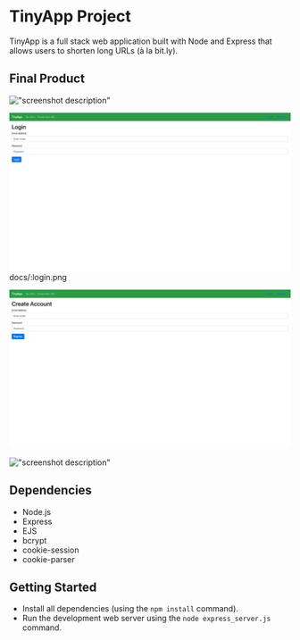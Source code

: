 # TinyApp Project

TinyApp is a full stack web application built with Node and Express that allows users to shorten long URLs (à la bit.ly).

## Final Product
!["screenshot description"](#)


!["Login Page"](https://github.com/mary-a1/tinyapp/blob/main/docs/:login.png?raw=true)
docs/:login.png

!["Register Page"](https://github.com/mary-a1/tinyapp/blob/main/docs/:register.png?raw=true)


!["screenshot description"](#)


## Dependencies


* Node.js
* Express
* EJS
* bcrypt
* cookie-session
* cookie-parser

## Getting Started

* Install all dependencies (using the `npm install` command).
* Run the development web server using the `node express_server.js` command.
